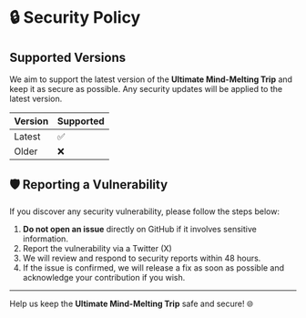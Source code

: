 # 🔒 Security Policy

## Supported Versions
We aim to support the latest version of the **Ultimate Mind-Melting Trip** and keep it as secure as possible. Any security updates will be applied to the latest version.

| Version   | Supported          |
| --------- | ------------------ |
| Latest    | ✅                  |
| Older     | ❌                  |

## 🛡️ Reporting a Vulnerability
If you discover any security vulnerability, please follow the steps below:

1. **Do not open an issue** directly on GitHub if it involves sensitive information.
2. Report the vulnerability via a Twitter (X)
3. We will review and respond to security reports within 48 hours.
4. If the issue is confirmed, we will release a fix as soon as possible and acknowledge your contribution if you wish.

---

Help us keep the **Ultimate Mind-Melting Trip** safe and secure! 🌐
